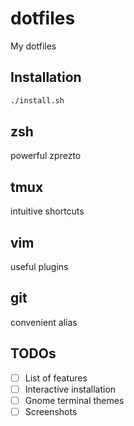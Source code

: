 # dotfiles
My dotfiles

## Installation
```sh
./install.sh
```

## zsh
powerful zprezto

## tmux
intuitive shortcuts

## vim
useful plugins

## git
convenient alias

## TODOs
- [ ] List of features
- [ ] Interactive installation
- [ ] Gnome terminal themes
- [ ] Screenshots
